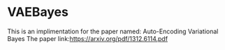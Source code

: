 # VAEBayes
This is an implimentation for the paper named: Auto-Encoding Variational Bayes
The paper link:https://arxiv.org/pdf/1312.6114.pdf

